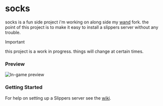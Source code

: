 # socks
socks is a fun side project i'm working on along side my [wand](https://github.com/motherfortress2/wand) fork. the point of this project is to make it easy to install a slippers server without any trouble.
> [!important]
> this project is a work in progress. things will change at certain times.
### Preview
![In-game preview](https://i.imgur.com/FqjM7Gf.png)
### Getting Started
For help on setting up a Slippers server see the [wiki](https://github.com/wizguin/slippers/wiki).
